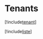 # Tenants

[!include[tenant](tenants.tenant.autogen.md)]

[!include[liste](tenants.liste.autogen.md)]





































































